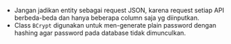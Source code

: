 * Jangan jadikan entity sebagai request JSON, karena request setiap API berbeda-beda dan hanya beberapa column saja yg diinputkan.
* Class `BCrypt` digunakan untuk men-generate plain password dengan hashing agar password pada database tidak dimunculkan.